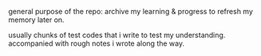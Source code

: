 general purpose of the repo: archive my learning & progress to refresh my memory later on.

usually chunks of test codes that i write to test my understanding. accompanied with rough notes i wrote along the way. 
